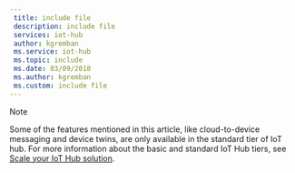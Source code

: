 ```yaml
---
 title: include file
 description: include file
 services: iot-hub
 author: kgremban
 ms.service: iot-hub
 ms.topic: include
 ms.date: 03/09/2018
 ms.author: kgremban
 ms.custom: include file
---
```


>[!NOTE]
>Some of the features mentioned in this article, like cloud-to-device messaging and device twins, are only available in the standard tier of IoT hub. For more information about the basic and standard IoT Hub tiers, see [Scale your IoT Hub solution](../articles/iot-hub/iot-hub-scaling.md).